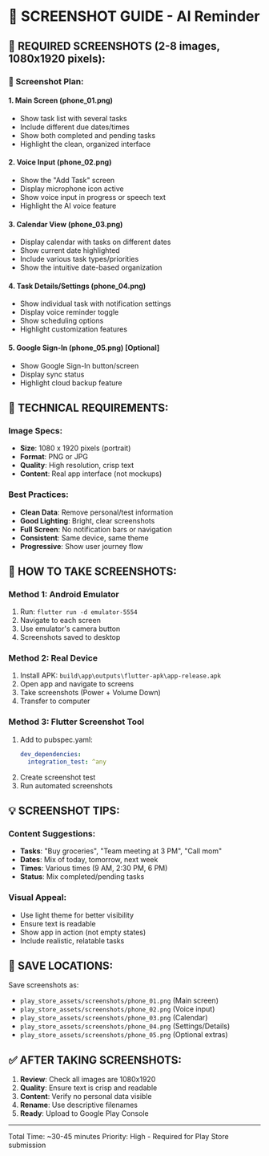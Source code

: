# 📸 SCREENSHOT GUIDE - AI Reminder

## 🎯 REQUIRED SCREENSHOTS (2-8 images, 1080x1920 pixels):

### 📱 Screenshot Plan:

#### 1. **Main Screen** (phone_01.png)
- Show task list with several tasks
- Include different due dates/times
- Show both completed and pending tasks
- Highlight the clean, organized interface

#### 2. **Voice Input** (phone_02.png)  
- Show the "Add Task" screen
- Display microphone icon active
- Show voice input in progress or speech text
- Highlight the AI voice feature

#### 3. **Calendar View** (phone_03.png)
- Display calendar with tasks on different dates
- Show current date highlighted
- Include various task types/priorities
- Show the intuitive date-based organization

#### 4. **Task Details/Settings** (phone_04.png)
- Show individual task with notification settings
- Display voice reminder toggle
- Show scheduling options
- Highlight customization features

#### 5. **Google Sign-In** (phone_05.png) [Optional]
- Show Google Sign-In button/screen
- Display sync status
- Highlight cloud backup feature

## 📐 TECHNICAL REQUIREMENTS:

### Image Specs:
- **Size**: 1080 x 1920 pixels (portrait)
- **Format**: PNG or JPG
- **Quality**: High resolution, crisp text
- **Content**: Real app interface (not mockups)

### Best Practices:
- **Clean Data**: Remove personal/test information
- **Good Lighting**: Bright, clear screenshots
- **Full Screen**: No notification bars or navigation
- **Consistent**: Same device, same theme
- **Progressive**: Show user journey flow

## 🚀 HOW TO TAKE SCREENSHOTS:

### Method 1: Android Emulator
1. Run: `flutter run -d emulator-5554`
2. Navigate to each screen
3. Use emulator's camera button
4. Screenshots saved to desktop

### Method 2: Real Device
1. Install APK: `build\app\outputs\flutter-apk\app-release.apk`
2. Open app and navigate to screens
3. Take screenshots (Power + Volume Down)
4. Transfer to computer

### Method 3: Flutter Screenshot Tool
1. Add to pubspec.yaml:
   ```yaml
   dev_dependencies:
     integration_test: ^any
   ```
2. Create screenshot test
3. Run automated screenshots

## 💡 SCREENSHOT TIPS:

### Content Suggestions:
- **Tasks**: "Buy groceries", "Team meeting at 3 PM", "Call mom"
- **Dates**: Mix of today, tomorrow, next week
- **Times**: Various times (9 AM, 2:30 PM, 6 PM)
- **Status**: Mix completed/pending tasks

### Visual Appeal:
- Use light theme for better visibility
- Ensure text is readable
- Show app in action (not empty states)
- Include realistic, relatable tasks

## 📁 SAVE LOCATIONS:

Save screenshots as:
- `play_store_assets/screenshots/phone_01.png` (Main screen)
- `play_store_assets/screenshots/phone_02.png` (Voice input)
- `play_store_assets/screenshots/phone_03.png` (Calendar)
- `play_store_assets/screenshots/phone_04.png` (Settings/Details)
- `play_store_assets/screenshots/phone_05.png` (Optional extras)

## ✅ AFTER TAKING SCREENSHOTS:

1. **Review**: Check all images are 1080x1920
2. **Quality**: Ensure text is crisp and readable
3. **Content**: Verify no personal data visible
4. **Rename**: Use descriptive filenames
5. **Ready**: Upload to Google Play Console

---
Total Time: ~30-45 minutes
Priority: High - Required for Play Store submission